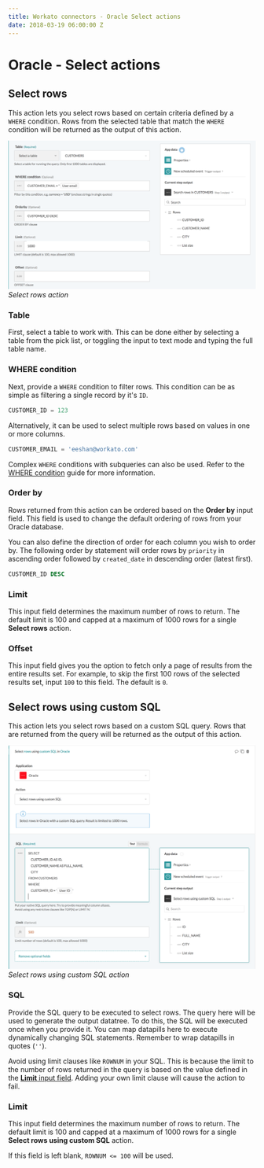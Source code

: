 ```yaml
---
title: Workato connectors - Oracle Select actions
date: 2018-03-19 06:00:00 Z
---
```


# Oracle - Select actions

## Select rows
This action lets you select rows based on certain criteria defined by a ` WHERE` condition. Rows from the selected table that match the `WHERE` condition will be returned as the output of this action.

![Select rows action](/assets/images/oracle/select-rows-action.png)
*Select rows action*

### Table
First, select a table to work with. This can be done either by selecting a table from the pick list, or toggling the input to text mode and typing the full table name.

### WHERE condition
Next, provide a `WHERE` condition to filter rows. This condition can be as simple as filtering a single record by it's `ID`.

```sql
CUSTOMER_ID = 123
```

Alternatively, it can be used to select multiple rows based on values in one or more columns.

```sql
CUSTOMER_EMAIL = 'eeshan@workato.com'
```

Complex `WHERE` conditions with subqueries can also be used. Refer to the [WHERE condition](/connectors/oracle.md#where-condition) guide for more information.

### Order by
Rows returned from this action can be ordered based on the **Order by** input field. This field is used to change the default ordering of rows from your Oracle database.

You can also define the direction of order for each column you wish to order by. The following order by statement will order rows by `priority` in ascending order followed by `created_date` in descending order (latest first).

```sql
CUSTOMER_ID DESC
```

### Limit
This input field determines the maximum number of rows to return. The default limit is 100 and capped at a maximum of 1000 rows for a single **Select rows** action.

### Offset
This input field gives you the option to fetch only a page of results from the entire results set. For example, to skip the first 100 rows of the selected results set, input `100` to this field. The default is `0`.

## Select rows using custom SQL
This action lets you select rows based on a custom SQL query. Rows that are returned from the query will be returned as the output of this action.

![Select rows using custom SQL action](/assets/images/oracle/custom-sql-action.png)
*Select rows using custom SQL action*

### SQL
Provide the SQL query to be executed to select rows. The query here will be used to generate the output datatree. To do this, the SQL will be executed once when you provide it. You can map datapills here to execute dynamically changing SQL statements. Remember to wrap datapills in quotes (`''`).

Avoid using limit clauses like `ROWNUM` in your SQL. This is because the limit to the number of rows returned in the query is based on the value defined in the [**Limit** input field](#limit-1). Adding your own limit clause will cause the action to fail.

### Limit
This input field determines the maximum number of rows to return. The default limit is 100 and capped at a maximum of 1000 rows for a single **Select rows using custom SQL** action.

If this field is left blank, `ROWNUM <= 100` will be used.
